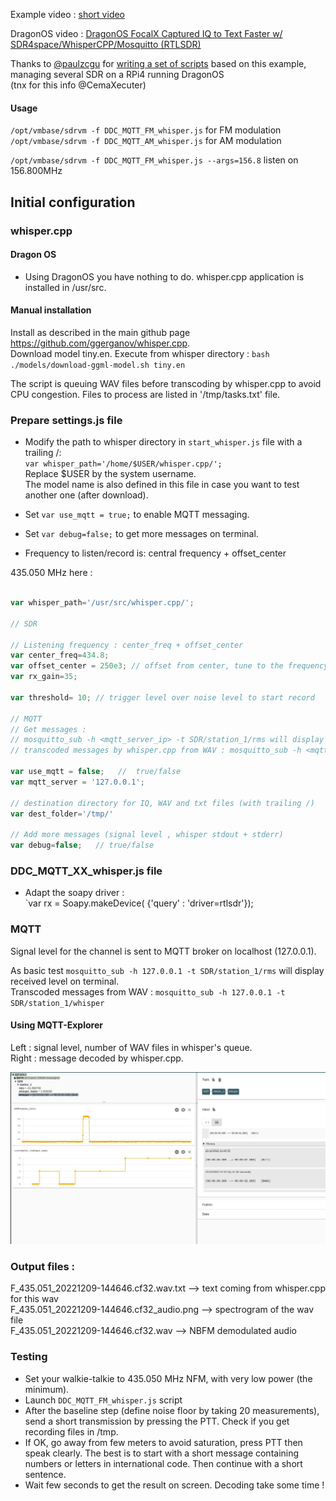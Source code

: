 Example video : [short video](./_demo_DDC_whisper.mp4)

DragonOS video : [DragonOS FocalX Captured IQ to Text Faster w/ SDR4space/WhisperCPP/Mosquitto (RTLSDR)](https://www.youtube.com/watch?v=oCmFTHm3oX4)  

Thanks to [@paulzcgu](https://github.com/paulzcgu) for [writing a set of scripts](https://github.com/paulzcgu/sdr_multi_producer) based on this example, managing several SDR on a RPi4 running DragonOS  
(tnx for this info @CemaXecuter)

#### Usage   

`/opt/vmbase/sdrvm -f DDC_MQTT_FM_whisper.js`  for FM modulation  
`/opt/vmbase/sdrvm -f DDC_MQTT_AM_whisper.js`  for AM modulation  

`/opt/vmbase/sdrvm -f DDC_MQTT_FM_whisper.js --args=156.8` listen on 156.800MHz  

## Initial configuration

### whisper.cpp  

#### Dragon OS
* Using DragonOS you have nothing to do. whisper.cpp application is installed in /usr/src.  

#### Manual installation

Install as described in the main github page https://github.com/ggerganov/whisper.cpp.  
Download model tiny.en. Execute from whisper directory : `bash ./models/download-ggml-model.sh tiny.en`  


The script is queuing WAV files before transcoding by whisper.cpp to avoid CPU congestion. Files to process are listed in '/tmp/tasks.txt' file.  

### Prepare settings.js file
* Modify the path to whisper directory in `start_whisper.js` file with a trailing /:  
  `var whisper_path='/home/$USER/whisper.cpp/';`  
   Replace $USER by the system username.  
   The model name is also defined in this file in case you want to test another one (after download).  

* Set `var use_mqtt = true;` to enable MQTT messaging.  
* Set `var debug=false;` to get more messages on terminal.  
* Frequency to listen/record is: central frequency + offset_center    

435.050 MHz here :  
``` javascript

var whisper_path='/usr/src/whisper.cpp/';

// SDR 

// Listening frequency : center_freq + offset_center
var center_freq=434.8;
var offset_center = 250e3; // offset from center, tune to the frequency to monitor
var rx_gain=35;

var threshold= 10; // trigger level over noise level to start record

// MQTT
// Get messages :
// mosquitto_sub -h <mqtt_server_ip> -t SDR/station_1/rms will display received level on terminal.
// transcoded messages by whisper.cpp from WAV : mosquitto_sub -h <mqtt_server_ip> -t SDR/station_1/whisper

var use_mqtt = false;   //  true/false
var mqtt_server = '127.0.0.1';

// destination directory for IQ, WAV and txt files (with trailing /)
var dest_folder='/tmp/'

// Add more messages (signal level , whisper stdout + stderr)
var debug=false;   // true/false

```

### DDC_MQTT_XX_whisper.js file

- Adapt the soapy driver :  
`var rx = Soapy.makeDevice( {'query' : 'driver=rtlsdr'});  

### MQTT 

Signal level for the channel is sent to MQTT broker on localhost (127.0.0.1).  

As basic test `mosquitto_sub -h 127.0.0.1 -t SDR/station_1/rms` will display received level on terminal.  
Transcoded messages from WAV : `mosquitto_sub -h 127.0.0.1 -t SDR/station_1/whisper`  

#### Using MQTT-Explorer

Left : signal level, number of WAV files in whisper's queue.  
Right : message decoded by whisper.cpp.  

![mqtt-explorer](mqtt_whisper.jpg)  



### Output files :  

F_435.051_20221209-144646.cf32.wav.txt  --> text coming from whisper.cpp for this wav  
F_435.051_20221209-144646.cf32_audio.png  --> spectrogram of the wav file  
F_435.051_20221209-144646.cf32.wav   --> NBFM demodulated audio  


### Testing

- Set your walkie-talkie to 435.050 MHz NFM, with very low power (the minimum).  
- Launch `DDC_MQTT_FM_whisper.js` script  
- After the baseline step (define noise floor by taking 20 measurements), send a short transmission by pressing the PTT. Check if you get recording files in /tmp.  
- If OK, go away from few meters to avoid saturation, press PTT then speak clearly. The best is to start with a short message containing numbers or letters in international code. Then continue with a short sentence.    
- Wait few seconds to get the result on screen. Decoding take some time !   
